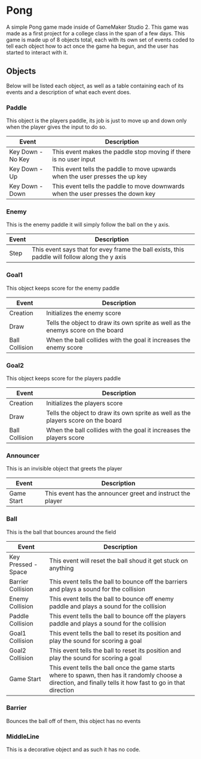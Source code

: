 # Pong
A simple Pong game made inside of GameMaker Studio 2. This game was made as a first project for a college class in the span of a few days. This game is made up of 8 objects total, each with its own set of events coded to tell each object how to act once the game ha begun, and the user has started to interact with it.

## Objects
Below will be listed each object, as well as a table containing each of its events and a description of what each event does.

### Paddle
This object is the players paddle, its job is just to move up and down only when the player gives the input to do so.

|Event|Description|
|-------|------------|
|Key Down - No Key|This event makes the paddle stop moving if there is no user input|
|Key Down - Up|This event tells the paddle to move upwards when the user presses the up key|
|Key Down - Down|This event tells the paddle to move downwards when the user presses the down key|

### Enemy
This is the enemy paddle it will simply follow the ball on the y axis.

| Event | Description |
|-------|-------|
| Step | This event says that for evey frame the ball exists, this paddle will follow along the y axis |

### Goal1
This object keeps score for the enemy paddle

| Event | Description |
|-------|-------|
| Creation | Initializes the enemy score|
| Draw | Tells the object to draw its own sprite as well as the enemys score on the board|
| Ball Collision | When the ball collides with the goal it increases the enemy score |

### Goal2
This object keeps score for the players paddle

| Event | Description |
|-------|-------|
| Creation | Initializes the players score|
| Draw | Tells the object to draw its own sprite as well as the players score on the board|
| Ball Collision | When the ball collides with the goal it increases the players score |

### Announcer
This is an invisible object that greets the player

|Event|Description|
|-------|-------|
|Game Start|This event has the announcer greet and instruct the player|

### Ball
This is the ball that bounces around the field

| Event | Description |
|-------|-------|
| Key Pressed - Space | This event will reset the ball shoud it get stuck on anything |
| Barrier Collision | This event tells the ball to bounce off the barriers and plays a sound for the collision |
| Enemy Collision | This event tells the ball to bounce off enemy paddle and plays a sound for the collision |
| Paddle Collision | This event tells the ball to bounce off the players paddle and plays a sound for the collision |
| Goal1 Collision | This event tells the ball to reset its position and play the sound for scoring a goal |
| Goal2 Collision | This event tells the ball to reset its position and play the sound for scoring a goal  |
| Game Start | This event tells the ball once the game starts where to spawn, then has it randomly choose a direction, and finally tells it how fast to go in that direction |

### Barrier
Bounces the ball off of them, this object has no events

### MiddleLine
This is a decorative object and as such it has no code.

